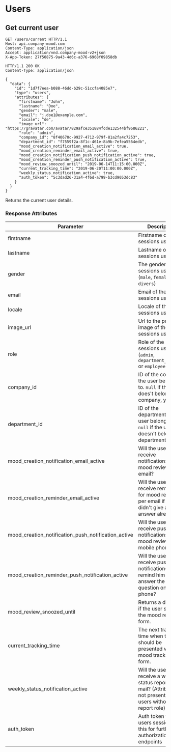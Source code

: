 # Users

## Get current user

```http
GET /users/current HTTP/1.1
Host: api.company-mood.com
Content-Type: application/json
Accept: application/vnd.company-mood-v2+json
X-App-Token: 27f50875-9a43-4d6c-a376-6968f09858db
```

```http
HTTP/1.1 200 OK
Content-Type: application/json

{
  "data": {
    "id": "1d7f7eea-b088-46dd-b29c-51ccfa4085e7",
    "type": "users",
    "attributes": {
      "firstname": "John",
      "lastname": "Doe",
      "gender": "male",
      "email": "j.doe1@example.com",
      "locale": "de",
      "image_url": "https://gravatar.com/avatar/829afce351884fcde132544bf9686221",
      "role": "admin",
      "company_id": "8f40670c-9927-4712-979f-81a2fa4c7253",
      "department_id": "f7559f2a-8f1c-461e-8a9b-7efea5564edb",
      "mood_creation_notification_email_active": true,
      "mood_creation_reminder_email_active": true,
      "mood_creation_notification_push_notification_active": true,
      "mood_creation_reminder_push_notification_active": true,
      "mood_review_snoozed_until": "2019-06-14T11:15:00.000Z",
      "current_tracking_time": "2019-06-20T11:00:00.000Z",
      "weekly_status_notification_active": true,
      "auth_token": "5c3dad26-31a4-4f6d-a799-b3cd9053dc83"
    }
  }
}
```

Returns the current user details.

### Response Attributes

Parameter | Description
-----------|------------
firstname                                           | Firstname of the sessions user
lastname                                            | Lastname of the sessions user
gender                                              | The gender of the sessions user (`male`, `female`, `divers`)
email                                               | Email of the sessions user
locale                                              | Locale of the sessions user
image_url                                           | Url to the profile image of the sessions user
role                                                | Role of the sessions user (`admin`, `department_manager` or `employee`)
company_id                                          | ID of the company, the user belongs to. `null` if the user does't belong to a company, yet.
department_id                                       | ID of the department, the user belongs to. `null` if the user doesn't belong to a department.
mood_creation_notification_email_active             | Will the user receive notifications for mood reviews per email?
mood_creation_reminder_email_active                 | Will the user receive reminder for mood reviews per email if he didn't give an answer already?
mood_creation_notification_push_notification_active | Will the user receive push notifications for mood reviews on mobile phones?
mood_creation_reminder_push_notification_active     | Will the user receive push notifications to remind him to answer the review question on mobile phone?
mood_review_snoozed_until                           | Returns a date time if the user snoozed the mood review form.
current_tracking_time                               | The next tracking time when the user should be presented with the mood tracking form.
weekly_status_notification_active                   | Will the user receive a weekly status report per mail? (Attribute is not present for users without a report role)
auth_token                                          | Auth token for users session, use this for further authorization on endpoints

